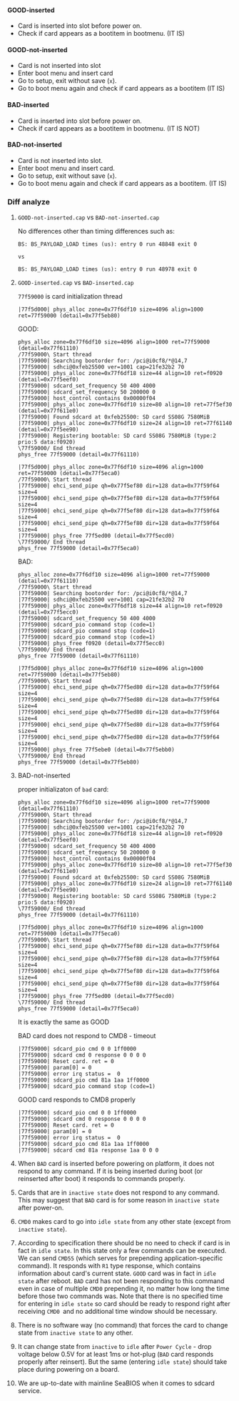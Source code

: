 
#### GOOD-inserted

   * Card is inserted into slot before power on.
   * Check if card appears as a bootitem in bootmenu. (IT IS)

#### GOOD-not-inserted

   * Card is not inserted into slot
   * Enter boot menu and insert card
   * Go to setup, exit without save (`x`).
   * Go to boot menu again and check if card appears as a bootitem (IT IS)

#### BAD-inserted

   * Card is inserted into slot before power on.
   * Check if card appears as a bootitem in bootmenu. (IT IS NOT)

#### BAD-not-inserted

   * Card is not inserted into slot.
   * Enter boot menu and insert card.
   * Go to setup, exit without save (`x`).
   * Go to boot menu again and check if card appears as a bootitem. (IT IS)

### Diff analyze


1. `GOOD-not-inserted.cap` vs `BAD-not-inserted.cap`

      No differences other than timing differences such as:

      ```
      BS: BS_PAYLOAD_LOAD times (us): entry 0 run 48848 exit 0

      vs

      BS: BS_PAYLOAD_LOAD times (us): entry 0 run 48978 exit 0
      ```

2. `GOOD-inserted.cap` vs `BAD-inserted.cap`

      `77f59000` is card initialization thread

      ```
      |77f5d000| phys_alloc zone=0x77f6df10 size=4096 align=1000 ret=77f59000 (detail=0x77f5eb80)
      ```

      GOOD:

      ```
      phys_alloc zone=0x77f6df10 size=4096 align=1000 ret=77f59000 (detail=0x77f61110)
      /77f59000\ Start thread
      |77f59000| Searching bootorder for: /pci@i0cf8/*@14,7
      |77f59000| sdhci@0xfeb25500 ver=1001 cap=21fe32b2 70
      |77f59000| phys_alloc zone=0x77f6df18 size=44 align=10 ret=f0920 (detail=0x77f5eef0)
      |77f59000| sdcard_set_frequency 50 400 4000
      |77f59000| sdcard_set_frequency 50 200000 0
      |77f59000| host_control contains 0x00000f04
      |77f59000| phys_alloc zone=0x77f6df10 size=80 align=10 ret=77f5ef30 (detail=0x77f611e0)
      |77f59000| Found sdcard at 0xfeb25500: SD card SS08G 7580MiB
      |77f59000| phys_alloc zone=0x77f6df10 size=24 align=10 ret=77f61140 (detail=0x77f5ee90)
      |77f59000| Registering bootable: SD card SS08G 7580MiB (type:2 prio:5 data:f0920)
      \77f59000/ End thread
      phys_free 77f59000 (detail=0x77f61110)

      |77f5d000| phys_alloc zone=0x77f6df10 size=4096 align=1000 ret=77f59000 (detail=0x77f5eca0)
      /77f59000\ Start thread
      |77f59000| ehci_send_pipe qh=0x77f5ef80 dir=128 data=0x77f59f64 size=4
      |77f59000| ehci_send_pipe qh=0x77f5ef80 dir=128 data=0x77f59f64 size=4
      |77f59000| ehci_send_pipe qh=0x77f5ef80 dir=128 data=0x77f59f64 size=4
      |77f59000| ehci_send_pipe qh=0x77f5ef80 dir=128 data=0x77f59f64 size=4
      |77f59000| phys_free 77f5ed00 (detail=0x77f5ecd0)
      \77f59000/ End thread
      phys_free 77f59000 (detail=0x77f5eca0)
      ```

      BAD:

      ```
      phys_alloc zone=0x77f6df10 size=4096 align=1000 ret=77f59000 (detail=0x77f61110)
      /77f59000\ Start thread
      |77f59000| Searching bootorder for: /pci@i0cf8/*@14,7
      |77f59000| sdhci@0xfeb25500 ver=1001 cap=21fe32b2 70
      |77f59000| phys_alloc zone=0x77f6df18 size=44 align=10 ret=f0920 (detail=0x77f5ecc0)
      |77f59000| sdcard_set_frequency 50 400 4000
      |77f59000| sdcard_pio command stop (code=1)
      |77f59000| sdcard_pio command stop (code=1)
      |77f59000| sdcard_pio command stop (code=1)
      |77f59000| phys_free f0920 (detail=0x77f5ecc0)
      \77f59000/ End thread
      phys_free 77f59000 (detail=0x77f61110)

      |77f5d000| phys_alloc zone=0x77f6df10 size=4096 align=1000 ret=77f59000 (detail=0x77f5eb80)
      /77f59000\ Start thread
      |77f59000| ehci_send_pipe qh=0x77f5ed80 dir=128 data=0x77f59f64 size=4
      |77f59000| ehci_send_pipe qh=0x77f5ed80 dir=128 data=0x77f59f64 size=4
      |77f59000| ehci_send_pipe qh=0x77f5ed80 dir=128 data=0x77f59f64 size=4
      |77f59000| ehci_send_pipe qh=0x77f5ed80 dir=128 data=0x77f59f64 size=4
      |77f59000| ehci_send_pipe qh=0x77f5ed80 dir=128 data=0x77f59f64 size=4
      |77f59000| phys_free 77f5ebe0 (detail=0x77f5ebb0)
      \77f59000/ End thread
      phys_free 77f59000 (detail=0x77f5eb80)
      ```

3. BAD-not-inserted

   proper initializaton of `bad` card:

   ```
   phys_alloc zone=0x77f6df10 size=4096 align=1000 ret=77f59000 (detail=0x77f61110)
   /77f59000\ Start thread
   |77f59000| Searching bootorder for: /pci@i0cf8/*@14,7
   |77f59000| sdhci@0xfeb25500 ver=1001 cap=21fe32b2 70
   |77f59000| phys_alloc zone=0x77f6df18 size=44 align=10 ret=f0920 (detail=0x77f5eef0)
   |77f59000| sdcard_set_frequency 50 400 4000
   |77f59000| sdcard_set_frequency 50 200000 0
   |77f59000| host_control contains 0x00000f04
   |77f59000| phys_alloc zone=0x77f6df10 size=80 align=10 ret=77f5ef30 (detail=0x77f611e0)
   |77f59000| Found sdcard at 0xfeb25500: SD card SS08G 7580MiB
   |77f59000| phys_alloc zone=0x77f6df10 size=24 align=10 ret=77f61140 (detail=0x77f5ee90)
   |77f59000| Registering bootable: SD card SS08G 7580MiB (type:2 prio:5 data:f0920)
   \77f59000/ End thread
   phys_free 77f59000 (detail=0x77f61110)

   |77f5d000| phys_alloc zone=0x77f6df10 size=4096 align=1000 ret=77f59000 (detail=0x77f5eca0)
   /77f59000\ Start thread
   |77f59000| ehci_send_pipe qh=0x77f5ef80 dir=128 data=0x77f59f64 size=4
   |77f59000| ehci_send_pipe qh=0x77f5ef80 dir=128 data=0x77f59f64 size=4
   |77f59000| ehci_send_pipe qh=0x77f5ef80 dir=128 data=0x77f59f64 size=4
   |77f59000| ehci_send_pipe qh=0x77f5ef80 dir=128 data=0x77f59f64 size=4
   |77f59000| phys_free 77f5ed00 (detail=0x77f5ecd0)
   \77f59000/ End thread
   phys_free 77f59000 (detail=0x77f5eca0)
   ```

   It is exactly the same as GOOD


   BAD card does not respond to CMD8 - timeout

   ```
   |77f59000| sdcard_pio cmd 0 0 1ff0000
   |77f59000| sdcard cmd 0 response 0 0 0 0
   |77f59000| Reset card. ret = 0
   |77f59000| param[0] = 0
   |77f59000| error irq status =  0
   |77f59000| sdcard_pio cmd 81a 1aa 1ff0000
   |77f59000| sdcard_pio command stop (code=1)
   ```

   GOOD card responds to CMD8 properly

   ```
   |77f59000| sdcard_pio cmd 0 0 1ff0000
   |77f59000| sdcard cmd 0 response 0 0 0 0
   |77f59000| Reset card. ret = 0
   |77f59000| param[0] = 0
   |77f59000| error irq status =  0
   |77f59000| sdcard_pio cmd 81a 1aa 1ff0000
   |77f59000| sdcard cmd 81a response 1aa 0 0 0
   ```

1. When `BAD` card is inserted before powering on platform, it does not respond
   to any command. If it is being inserted during boot (or reinserted after
   boot) it responds to commands properly.
2. Cards that are in `inactive state` does not respond to any command. This may
   suggest that `BAD` card is for some reason in `inactive state` after
   power-on.
3. `CMD0` makes card to go into `idle state` from any other state (except from
   `inactive state`).
4. According to specification there should be no need to check if card is in
   fact in `idle state`. In this state only a few commands can be executed. We
   can send `CMD55` (which serves for prepending application-specific command).
   It responds with `R1` type response, which contains information about card's
   current state. `GOOD` card was in fact in `idle state` after reboot. `BAD`
   card has not been responding to this command even in case of multiple `CMD0`
   prepending it, no matter how long the time before those two commands was.
   Note that there is no specified time for entering in `idle state` so card
   should be ready to respond right after receiving `CMD0 `and no additional
   time window should be necessary.
5. There is no software way (no command) that forces the card to change state
   from `inactive state` to any other.
6. It can change state from `inactive` to `idle` after `Power Cycle` - drop
   voltage below 0.5V for at least 1ms or hot-plug (`BAD` card responds
   properly after reinsert). But the same (entering `idle state`) should take
   place during powering on a board.
7. We are up-to-date with mainline SeaBIOS when it comes to sdcard service.
